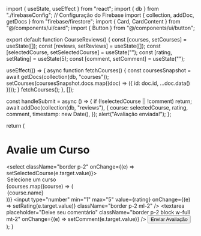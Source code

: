  import { useState, useEffect } from "react";
import { db } from "./firebaseConfig"; // Configuração do Firebase
import { collection, addDoc, getDocs } from "firebase/firestore";
import { Card, CardContent } from "@/components/ui/card";
import { Button } from "@/components/ui/button";

export default function CourseReviews() {
  const [courses, setCourses] = useState([]);
  const [reviews, setReviews] = useState([]);
  const [selectedCourse, setSelectedCourse] = useState("");
  const [rating, setRating] = useState(5);
  const [comment, setComment] = useState("");

  useEffect(() => {
    async function fetchCourses() {
      const coursesSnapshot = await getDocs(collection(db, "courses"));
      setCourses(coursesSnapshot.docs.map((doc) => ({ id: doc.id, ...doc.data() })));
    }
    fetchCourses();
  }, []);

  const handleSubmit = async () => {
    if (!selectedCourse || !comment) return;
    await addDoc(collection(db, "reviews"), {
      course: selectedCourse,
      rating,
      comment,
      timestamp: new Date(),
    });
    alert("Avaliação enviada!");
  };

  return (
    <div className="p-6">
      <h1 className="text-2xl font-bold mb-4">Avalie um Curso</h1>
      <select className="border p-2" onChange={(e) => setSelectedCourse(e.target.value)}>
        <option value="">Selecione um curso</option>
        {courses.map((course) => (
          <option key={course.id} value={course.id}>{course.name}</option>
        ))}
      </select>
      <input
        type="number"
        min="1"
        max="5"
        value={rating}
        onChange={(e) => setRating(e.target.value)}
        className="border p-2 ml-2"
      />
      <textarea
        placeholder="Deixe seu comentário"
        className="border p-2 block w-full mt-2"
        onChange={(e) => setComment(e.target.value)}
      />
      <Button onClick={handleSubmit} className="mt-2">Enviar Avaliação</Button>
    </div>
  );
}
